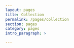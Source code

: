 ```yaml
---
layout: pages
title: Collection
permalink: /pages/collection
section: pages
category: pages
intro_paragraph: >

---
```

